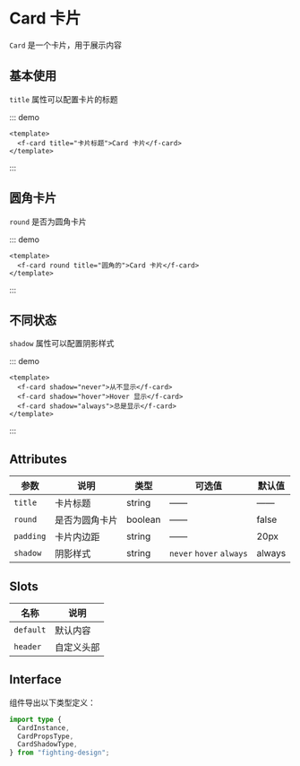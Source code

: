 # Card 卡片

`Card` 是一个卡片，用于展示内容

## 基本使用

`title` 属性可以配置卡片的标题

::: demo

```vue
<template>
  <f-card title="卡片标题">Card 卡片</f-card>
</template>
```

:::

## 圆角卡片

`round` 是否为圆角卡片

::: demo

```vue
<template>
  <f-card round title="圆角的">Card 卡片</f-card>
</template>
```

:::

## 不同状态

`shadow` 属性可以配置阴影样式

::: demo

```vue
<template>
  <f-card shadow="never">从不显示</f-card>
  <f-card shadow="hover">Hover 显示</f-card>
  <f-card shadow="always">总是显示</f-card>
</template>
```

:::

## Attributes

| 参数      | 说明           | 类型    | 可选值                   | 默认值 |
| --------- | -------------- | ------- | ------------------------ | ------ |
| `title`   | 卡片标题       | string  | ——                       | ——     |
| `round`   | 是否为圆角卡片 | boolean | ——                       | false  |
| `padding` | 卡片内边距     | string  | ——                       | 20px   |
| `shadow`  | 阴影样式       | string  | `never` `hover` `always` | always |

## Slots

| 名称      | 说明       |
| --------- | ---------- |
| `default` | 默认内容   |
| `header`  | 自定义头部 |

## Interface

组件导出以下类型定义：

```ts
import type {
  CardInstance,
  CardPropsType,
  CardShadowType,
} from "fighting-design";
```
